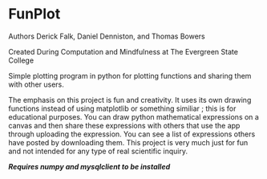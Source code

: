 # FunPlot
Authors Derick Falk, Daniel Denniston, and Thomas Bowers

Created During Computation and Mindfulness at The Evergreen State College

Simple plotting program in python for plotting functions and sharing them with other users.

The emphasis on this project is fun and creativity. It uses its own drawing functions instead of using matplotlib or something similiar
; this is for educational purposes. You can draw python mathematical expressions on a canvas and then share these expressions with others that use the app through uploading the expression. You can see a list of expressions others have posted by downloading them. This project is very much just for fun and not intended for any type of real scientific inquiry. 

***Requires numpy and mysqlclient to be installed***
